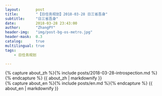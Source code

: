 ```yaml
---
layout:       post
title:        "【日任务规划】2018-03-28 日三省吾身"
subtitle:     "日三省吾身"
date:         2018-03-28 23:43:00
author:       "ZhangPY"
header-img:   "img/post-bg-os-metro.jpg"
header-mask:  0.3
catalog:      true
multilingual: true
tags:
    - 日任务规划

---
```


<!-- Chinese Version -->
<div class="zh post-container">
    {% capture about_zh %}{% include posts/2018-03-28-introspection.md %}{% endcapture %}
    {{ about_zh | markdownify }}
</div>

<!-- English Version -->
<div class="en post-container">
    {% capture about_en %}{% include posts/en.md %}{% endcapture %}
    {{ about_en | markdownify }}
</div>
